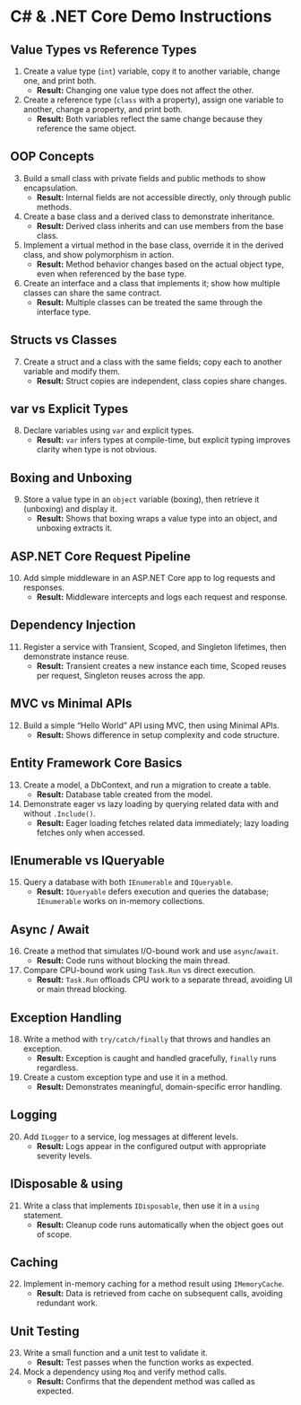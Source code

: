 # C# & .NET Core Demo Instructions

## Value Types vs Reference Types
1. Create a value type (`int`) variable, copy it to another variable, change one, and print both.
   - **Result:** Changing one value type does not affect the other.
2. Create a reference type (`class` with a property), assign one variable to another, change a property, and print both.
   - **Result:** Both variables reflect the same change because they reference the same object.

## OOP Concepts
3. Build a small class with private fields and public methods to show encapsulation.
   - **Result:** Internal fields are not accessible directly, only through public methods.
4. Create a base class and a derived class to demonstrate inheritance.
   - **Result:** Derived class inherits and can use members from the base class.
5. Implement a virtual method in the base class, override it in the derived class, and show polymorphism in action.
   - **Result:** Method behavior changes based on the actual object type, even when referenced by the base type.
6. Create an interface and a class that implements it; show how multiple classes can share the same contract.
   - **Result:** Multiple classes can be treated the same through the interface type.

## Structs vs Classes
7. Create a struct and a class with the same fields; copy each to another variable and modify them.
   - **Result:** Struct copies are independent, class copies share changes.

## var vs Explicit Types
8. Declare variables using `var` and explicit types.
   - **Result:** `var` infers types at compile-time, but explicit typing improves clarity when type is not obvious.

## Boxing and Unboxing
9. Store a value type in an `object` variable (boxing), then retrieve it (unboxing) and display it.
   - **Result:** Shows that boxing wraps a value type into an object, and unboxing extracts it.

## ASP.NET Core Request Pipeline
10. Add simple middleware in an ASP.NET Core app to log requests and responses.
    - **Result:** Middleware intercepts and logs each request and response.

## Dependency Injection
11. Register a service with Transient, Scoped, and Singleton lifetimes, then demonstrate instance reuse.
    - **Result:** Transient creates a new instance each time, Scoped reuses per request, Singleton reuses across the app.

## MVC vs Minimal APIs
12. Build a simple “Hello World” API using MVC, then using Minimal APIs.
    - **Result:** Shows difference in setup complexity and code structure.

## Entity Framework Core Basics
13. Create a model, a DbContext, and run a migration to create a table.
    - **Result:** Database table created from the model.
14. Demonstrate eager vs lazy loading by querying related data with and without `.Include()`.
    - **Result:** Eager loading fetches related data immediately; lazy loading fetches only when accessed.

## IEnumerable vs IQueryable
15. Query a database with both `IEnumerable` and `IQueryable`.
    - **Result:** `IQueryable` defers execution and queries the database; `IEnumerable` works on in-memory collections.

## Async / Await
16. Create a method that simulates I/O-bound work and use `async`/`await`.
    - **Result:** Code runs without blocking the main thread.
17. Compare CPU-bound work using `Task.Run` vs direct execution.
    - **Result:** `Task.Run` offloads CPU work to a separate thread, avoiding UI or main thread blocking.

## Exception Handling
18. Write a method with `try/catch/finally` that throws and handles an exception.
    - **Result:** Exception is caught and handled gracefully, `finally` runs regardless.
19. Create a custom exception type and use it in a method.
    - **Result:** Demonstrates meaningful, domain-specific error handling.

## Logging
20. Add `ILogger` to a service, log messages at different levels.
    - **Result:** Logs appear in the configured output with appropriate severity levels.

## IDisposable & using
21. Write a class that implements `IDisposable`, then use it in a `using` statement.
    - **Result:** Cleanup code runs automatically when the object goes out of scope.

## Caching
22. Implement in-memory caching for a method result using `IMemoryCache`.
    - **Result:** Data is retrieved from cache on subsequent calls, avoiding redundant work.

## Unit Testing
23. Write a small function and a unit test to validate it.
    - **Result:** Test passes when the function works as expected.
24. Mock a dependency using `Moq` and verify method calls.
    - **Result:** Confirms that the dependent method was called as expected.